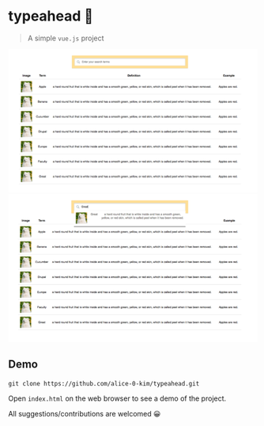 # typeahead :speech_balloon:
> A simple `vue.js` project

![demo](https://github.com/alice-0-kim/typeahead/blob/master/Screen%20Shot%202018-06-21%20at%204.14.01%20PM.png)
![demo](https://github.com/alice-0-kim/typeahead/blob/master/Screen%20Shot%202018-06-21%20at%204.14.37%20PM.png)

## Demo
```
git clone https://github.com/alice-0-kim/typeahead.git
```
Open `index.html` on the web browser to see a demo of the project.

All suggestions/contributions are welcomed :grinning:
